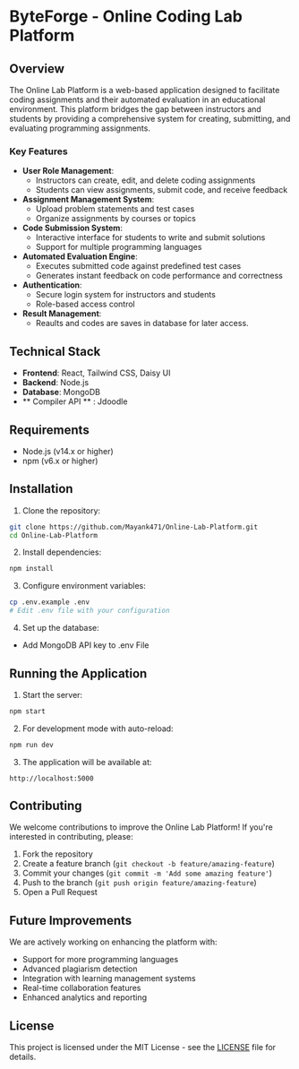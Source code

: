 
# ByteForge - Online Coding Lab Platform

## Overview

The Online Lab Platform is a web-based application designed to facilitate coding assignments and their automated evaluation in an educational environment. This platform bridges the gap between instructors and students by providing a comprehensive system for creating, submitting, and evaluating programming assignments.

### Key Features

- **User Role Management**:
    - Instructors can create, edit, and delete coding assignments
    - Students can view assignments, submit code, and receive feedback
- **Assignment Management System**:
    - Upload problem statements and test cases
    - Organize assignments by courses or topics
- **Code Submission System**:
    - Interactive interface for students to write and submit solutions
    - Support for multiple programming languages
- **Automated Evaluation Engine**:
    - Executes submitted code against predefined test cases
    - Generates instant feedback on code performance and correctness
- **Authentication**:
    - Secure login system for instructors and students
    - Role-based access control
- **Result Management**:
    - Reaults and codes are saves in database for later access.


## Technical Stack

- **Frontend**: React, Tailwind CSS, Daisy UI
- **Backend**: Node.js
- **Database**: MongoDB
- ** Compiler API ** : Jdoodle


## Requirements

- Node.js (v14.x or higher)
- npm (v6.x or higher)


## Installation

1. Clone the repository:

```bash
git clone https://github.com/Mayank471/Online-Lab-Platform.git
cd Online-Lab-Platform
```

2. Install dependencies:

```bash
npm install
```

3. Configure environment variables:

```bash
cp .env.example .env
# Edit .env file with your configuration
```

4. Set up the database:

 - Add MongoDB API key to .env File


## Running the Application

1. Start the server:

```bash
npm start
```

2. For development mode with auto-reload:

```bash
npm run dev
```

3. The application will be available at:

```
http://localhost:5000
```


## Contributing

We welcome contributions to improve the Online Lab Platform! If you're interested in contributing, please:

1. Fork the repository
2. Create a feature branch (`git checkout -b feature/amazing-feature`)
3. Commit your changes (`git commit -m 'Add some amazing feature'`)
4. Push to the branch (`git push origin feature/amazing-feature`)
5. Open a Pull Request

## Future Improvements

We are actively working on enhancing the platform with:

- Support for more programming languages
- Advanced plagiarism detection
- Integration with learning management systems
- Real-time collaboration features
- Enhanced analytics and reporting


## License

This project is licensed under the MIT License - see the [LICENSE](LICENSE) file for details.



[^1]: https://github.com/Mayank471/Online-Lab-Platform

[^2]: https://pmc.ncbi.nlm.nih.gov/articles/PMC9729124/

[^3]: https://pypi.org/project/mayalabs/

[^4]: https://github.com/moabukar/labs

[^5]: https://pubs.rsc.org/en/content/articlehtml/2023/dd/d3dd00032j

[^6]: https://pmc.ncbi.nlm.nih.gov/articles/PMC9860455/

[^7]: https://pmc.ncbi.nlm.nih.gov/articles/PMC9046347/

[^8]: https://ourcodingclub.github.io/tutorials/git-for-labs/

[^9]: https://pmc.ncbi.nlm.nih.gov/articles/PMC11828340/

[^10]: https://github.com/AyakaLab/ayakalab.github.io

[^11]: https://github.com/babaissarkar/MyOpenLab/actions

[^12]: https://arxiv.org/html/2408.09344v2

[^13]: https://pmc.ncbi.nlm.nih.gov/articles/PMC9058852/

[^14]: https://dev.to/krishnakakade/free-github-learning-labs-a-to-z-of-web-development-3501

[^15]: https://www.mdpi.com/2079-9292/9/11/1832

[^16]: https://github.com/topics/laboratory?o=desc\&s=updated

